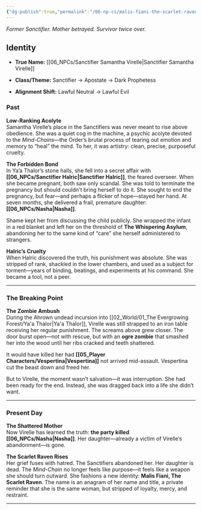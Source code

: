 ```yaml
---
{"dg-publish":true,"permalink":"/06-np-cs/malis-fiani-the-scarlet-raven/"}
---
```


_Former Sanctifier. Mother betrayed. Survivor twice over._

## Identity

- **True Name:** [[06_NPCs/Sanctifier Samantha Virelle\|Sanctifier Samantha Virelle]]
    
- **Class/Theme:** Sanctifier → Apostate → Dark Prophetess
    
- **Alignment Shift:** Lawful Neutral → Lawful Evil

### **Past**

**Low-Ranking Acolyte**  
Samantha Virelle’s place in the Sanctifiers was never meant to rise above obedience. She was a quiet cog in the machine, a psychic acolyte devoted to the _Mind-Chains_—the Order’s brutal process of tearing out emotion and memory to “heal” the mind. To her, it was artistry: clean, precise, purposeful cruelty.

**The Forbidden Bond**  
In Ya’a Thalor’s stone halls, she fell into a secret affair with **[[06_NPCs/Sanctifier Halric\|Sanctifier Halric]]**, the feared overseer. When she became pregnant, both saw only scandal. She was told to terminate the pregnancy but should couldn't bring herself to do it. She sought to end the pregnancy, but fear—and perhaps a flicker of hope—stayed her hand. At seven months, she delivered a frail, premature daughter: **[[06_NPCs/Nasha\|Nasha]]**.

Shame kept her from discussing the child publicly. She wrapped the infant in a red blanket and left her on the threshold of **The Whispering Asylum**, abandoning her to the same kind of “care” she herself administered to strangers.

**Halric’s Cruelty**  
When Halric discovered the truth, his punishment was absolute. She was stripped of rank, shackled in the lower chambers, and used as a subject for torment—years of binding, beatings, and experiments at his command. She became a tool, not a peer.

---

### **The Breaking Point**

**The Zombie Ambush**  
During the Ahrown undead incursion into [[02_World/01_The Evergrowing Forest/Ya'a Thalor\|Ya'a Thalor]], Virelle was still strapped to an iron table receiving her regular punishment. The screams above grew closer. The door burst open—not with rescue, but with an **ogre zombie** that smashed her into the wood until her ribs cracked and teeth shattered.

It would have killed her had **[[05_Player Characters/Vespertina\|Vespertina]]** not arrived mid-assault. Vespertina cut the beast down and freed her.

But to Virelle, the moment wasn’t salvation—it was interruption. She had been ready for the end. Instead, she was dragged back into a life she didn’t want.

---

### **Present Day**

**The Shattered Mother**  
Now Virelle has learned the truth: **the party killed [[06_NPCs/Nasha\|Nasha]]**. Her daughter—already a victim of Virelle’s abandonment—is gone.

**The Scarlet Raven Rises**  
Her grief fuses with hatred. The Sanctifiers abandoned her. Her daughter is dead. The _Mind-Chain_ no longer feels like purpose—it feels like a weapon she should turn outward. She fashions a new identity: **Malis Fiani, The Scarlet Raven**. The name is an anagram of her name and title, a private reminder that she is the same woman, but stripped of loyalty, mercy, and restraint.



---
